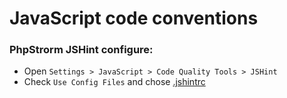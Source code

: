 # JavaScript code conventions

### PhpStrorm JSHint configure:

- Open `Settings > JavaScript > Code Quality Tools > JSHint`
- Check `Use Config Files` and chose [.jshintrc](https://github.com/weavora/cody/blob/master/js/.jshintrc)
